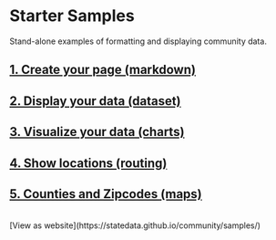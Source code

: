 # Starter Samples

Stand-alone examples of formatting and displaying community data.  

## [1. Create your page (markdown)](markdown)  
## [2. Display your data (dataset)](dataset)
<!--## [3. Add Calculations (calculate)](dataset)-->
## [3. Visualize your data (charts)](charts)  
## [4. Show locations (routing)](routing)  
## [5. Counties and Zipcodes (maps)](maps) 

<br>
[View as website](https://statedata.github.io/community/samples/)
  